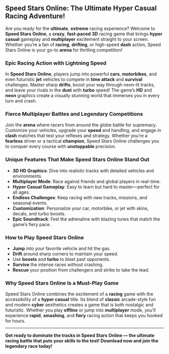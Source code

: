## Speed Stars Online: The Ultimate Hyper Casual Racing Adventure!

Are you ready for the **ultimate**, **extreme** racing experience? Welcome to **Speed Stars Online**, a **crazy**, **fast-paced** **3D** racing game that brings **hyper casual** gameplay and **multiplayer** excitement straight to your screen. Whether you’re a fan of **racing**, **drifting**, or high-speed **dash** action, Speed Stars Online is your go-to **arena** for thrilling competition!

### Epic Racing Action with Lightning Speed

In **Speed Stars Online**, players jump into powerful **cars**, **motorbikes**, and even futuristic **jet** vehicles to compete in **time attack** and **survival** challenges. Master sharp **drifts**, boost your way through neon-lit tracks, and leave your rivals in the **dust** with **turbo** speed! The game’s **HD** and **neon** graphics create a visually stunning world that immerses you in every turn and crash.

### Fierce Multiplayer Battles and Legendary Competitions

Join the **arena** where racers from around the globe battle for supremacy. Customize your vehicles, upgrade your **speed** and handling, and engage in **clash** matches that test your reflexes and strategy. Whether you’re a **fearless** driver or a tactical **champion**, Speed Stars Online challenges you to conquer every course with **unstoppable** precision.

### Unique Features That Make Speed Stars Online Stand Out

* **3D HD Graphics**: Dive into realistic tracks with detailed vehicles and environments.
* **Multiplayer Mode**: Race against friends and global players in real-time.
* **Hyper Casual Gameplay**: Easy to learn but hard to master—perfect for all ages.
* **Endless Challenges**: Keep racing with new tracks, missions, and seasonal events.
* **Customization**: Personalize your car, motorbike, or jet with skins, decals, and turbo boosts.
* **Epic Soundtrack**: Feel the adrenaline with blazing tunes that match the game’s fiery pace.

### How to Play Speed Stars Online

* **Jump** into your favorite vehicle and hit the gas.
* **Drift** around sharp corners to maintain your speed.
* Use **boosts** and **turbo** to blast past opponents.
* **Survive** the intense races without crashing.
* **Rescue** your position from challengers and strike to take the lead.

### Why Speed Stars Online Is a Must-Play Game

Speed Stars Online combines the excitement of a **racing** game with the accessibility of a **hyper casual** title. Its blend of **classic** arcade-style fun and modern **cyber** aesthetics creates a game that is both nostalgic and futuristic. Whether you play **offline** or jump into **multiplayer** mode, you’ll experience **rapid**, **smashing**, and **fiery** racing action that keeps you hooked for hours.

---

**Get ready to dominate the tracks in Speed Stars Online — the ultimate racing **battle** that puts your skills to the test! Download now and join the **legendary** race today!**
